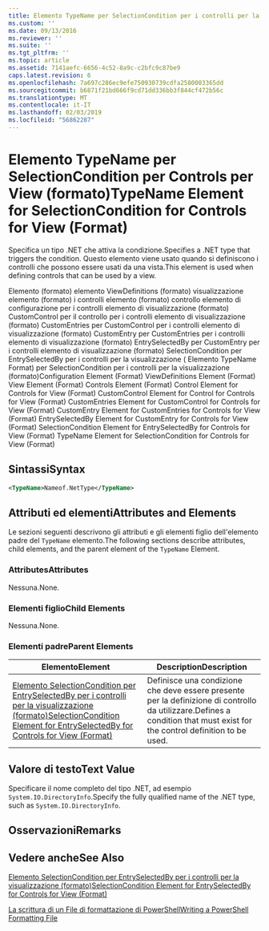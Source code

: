 ```yaml
---
title: Elemento TypeName per SelectionCondition per i controlli per la visualizzazione (formato) | Microsoft Docs
ms.custom: ''
ms.date: 09/13/2016
ms.reviewer: ''
ms.suite: ''
ms.tgt_pltfrm: ''
ms.topic: article
ms.assetid: 7141aefc-6656-4c52-8a9c-c2bfc9c87be9
caps.latest.revision: 6
ms.openlocfilehash: 7a697c286ec9efe750930739cdfa2580003365dd
ms.sourcegitcommit: b6871f21bd666f9cd71dd336bb3f844cf472b56c
ms.translationtype: MT
ms.contentlocale: it-IT
ms.lasthandoff: 02/03/2019
ms.locfileid: "56862287"
---
```

# <a name="typename-element-for-selectioncondition-for-controls-for-view-format"></a><span data-ttu-id="ffd01-102">Elemento TypeName per SelectionCondition per Controls per View (formato)</span><span class="sxs-lookup"><span data-stu-id="ffd01-102">TypeName Element for SelectionCondition for Controls for View (Format)</span></span>

<span data-ttu-id="ffd01-103">Specifica un tipo .NET che attiva la condizione.</span><span class="sxs-lookup"><span data-stu-id="ffd01-103">Specifies a .NET type that triggers the condition.</span></span> <span data-ttu-id="ffd01-104">Questo elemento viene usato quando si definiscono i controlli che possono essere usati da una vista.</span><span class="sxs-lookup"><span data-stu-id="ffd01-104">This element is used when defining controls that can be used by a view.</span></span>

<span data-ttu-id="ffd01-105">Elemento (formato) elemento ViewDefinitions (formato) visualizzazione elemento (formato) i controlli elemento (formato) controllo elemento di configurazione per i controlli elemento di visualizzazione (formato) CustomControl per il controllo per i controlli elemento di visualizzazione (formato) CustomEntries per CustomControl per i controlli elemento di visualizzazione (formato) CustomEntry per CustomEntries per i controlli elemento di visualizzazione (formato) EntrySelectedBy per CustomEntry per i controlli elemento di visualizzazione (formato) SelectionCondition per EntrySelectedBy per i controlli per la visualizzazione ( Elemento TypeName Format) per SelectionCondition per i controlli per la visualizzazione (formato)</span><span class="sxs-lookup"><span data-stu-id="ffd01-105">Configuration Element (Format) ViewDefinitions Element (Format) View Element (Format) Controls Element (Format) Control Element for Controls for View (Format) CustomControl Element for Control for Controls for View (Format) CustomEntries Element for CustomControl for Controls for View (Format) CustomEntry Element for CustomEntries for Controls for View (Format) EntrySelectedBy Element for CustomEntry for Controls for View (Format) SelectionCondition Element for EntrySelectedBy for Controls for View (Format) TypeName Element for SelectionCondition for Controls for View (Format)</span></span>

## <a name="syntax"></a><span data-ttu-id="ffd01-106">Sintassi</span><span class="sxs-lookup"><span data-stu-id="ffd01-106">Syntax</span></span>

```xml
<TypeName>Nameof.NetType</TypeName>

```

## <a name="attributes-and-elements"></a><span data-ttu-id="ffd01-107">Attributi ed elementi</span><span class="sxs-lookup"><span data-stu-id="ffd01-107">Attributes and Elements</span></span>

<span data-ttu-id="ffd01-108">Le sezioni seguenti descrivono gli attributi e gli elementi figlio dell'elemento padre del `TypeName` elemento.</span><span class="sxs-lookup"><span data-stu-id="ffd01-108">The following sections describe attributes, child elements, and the parent element of the `TypeName` Element.</span></span>

### <a name="attributes"></a><span data-ttu-id="ffd01-109">Attributes</span><span class="sxs-lookup"><span data-stu-id="ffd01-109">Attributes</span></span>

<span data-ttu-id="ffd01-110">Nessuna.</span><span class="sxs-lookup"><span data-stu-id="ffd01-110">None.</span></span>

### <a name="child-elements"></a><span data-ttu-id="ffd01-111">Elementi figlio</span><span class="sxs-lookup"><span data-stu-id="ffd01-111">Child Elements</span></span>

<span data-ttu-id="ffd01-112">Nessuna.</span><span class="sxs-lookup"><span data-stu-id="ffd01-112">None.</span></span>

### <a name="parent-elements"></a><span data-ttu-id="ffd01-113">Elementi padre</span><span class="sxs-lookup"><span data-stu-id="ffd01-113">Parent Elements</span></span>

|<span data-ttu-id="ffd01-114">Elemento</span><span class="sxs-lookup"><span data-stu-id="ffd01-114">Element</span></span>|<span data-ttu-id="ffd01-115">Description</span><span class="sxs-lookup"><span data-stu-id="ffd01-115">Description</span></span>|
|-------------|-----------------|
|[<span data-ttu-id="ffd01-116">Elemento SelectionCondition per EntrySelectedBy per i controlli per la visualizzazione (formato)</span><span class="sxs-lookup"><span data-stu-id="ffd01-116">SelectionCondition Element for EntrySelectedBy for Controls for View (Format)</span></span>](./selectioncondition-element-for-entryselectedby-for-controls-for-view-format.md)|<span data-ttu-id="ffd01-117">Definisce una condizione che deve essere presente per la definizione di controllo da utilizzare.</span><span class="sxs-lookup"><span data-stu-id="ffd01-117">Defines a condition that must exist for the control definition to be used.</span></span>|

## <a name="text-value"></a><span data-ttu-id="ffd01-118">Valore di testo</span><span class="sxs-lookup"><span data-stu-id="ffd01-118">Text Value</span></span>

<span data-ttu-id="ffd01-119">Specificare il nome completo del tipo .NET, ad esempio `System.IO.DirectoryInfo`.</span><span class="sxs-lookup"><span data-stu-id="ffd01-119">Specify the fully qualified name of the .NET type, such as `System.IO.DirectoryInfo`.</span></span>

## <a name="remarks"></a><span data-ttu-id="ffd01-120">Osservazioni</span><span class="sxs-lookup"><span data-stu-id="ffd01-120">Remarks</span></span>

## <a name="see-also"></a><span data-ttu-id="ffd01-121">Vedere anche</span><span class="sxs-lookup"><span data-stu-id="ffd01-121">See Also</span></span>

[<span data-ttu-id="ffd01-122">Elemento SelectionCondition per EntrySelectedBy per i controlli per la visualizzazione (formato)</span><span class="sxs-lookup"><span data-stu-id="ffd01-122">SelectionCondition Element for EntrySelectedBy for Controls for View (Format)</span></span>](./selectioncondition-element-for-entryselectedby-for-controls-for-view-format.md)

[<span data-ttu-id="ffd01-123">La scrittura di un File di formattazione di PowerShell</span><span class="sxs-lookup"><span data-stu-id="ffd01-123">Writing a PowerShell Formatting File</span></span>](./writing-a-powershell-formatting-file.md)
